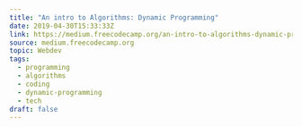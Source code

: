 ```yaml
---
title: "An intro to Algorithms: Dynamic Programming"
date: 2019-04-30T15:33:33Z
link: https://medium.freecodecamp.org/an-intro-to-algorithms-dynamic-programming-dd00873362bb?source=rss----336d898217ee---4
source: medium.freecodecamp.org
topic: Webdev
tags:
  - programming
  - algorithms
  - coding
  - dynamic-programming
  - tech
draft: false
---
```

